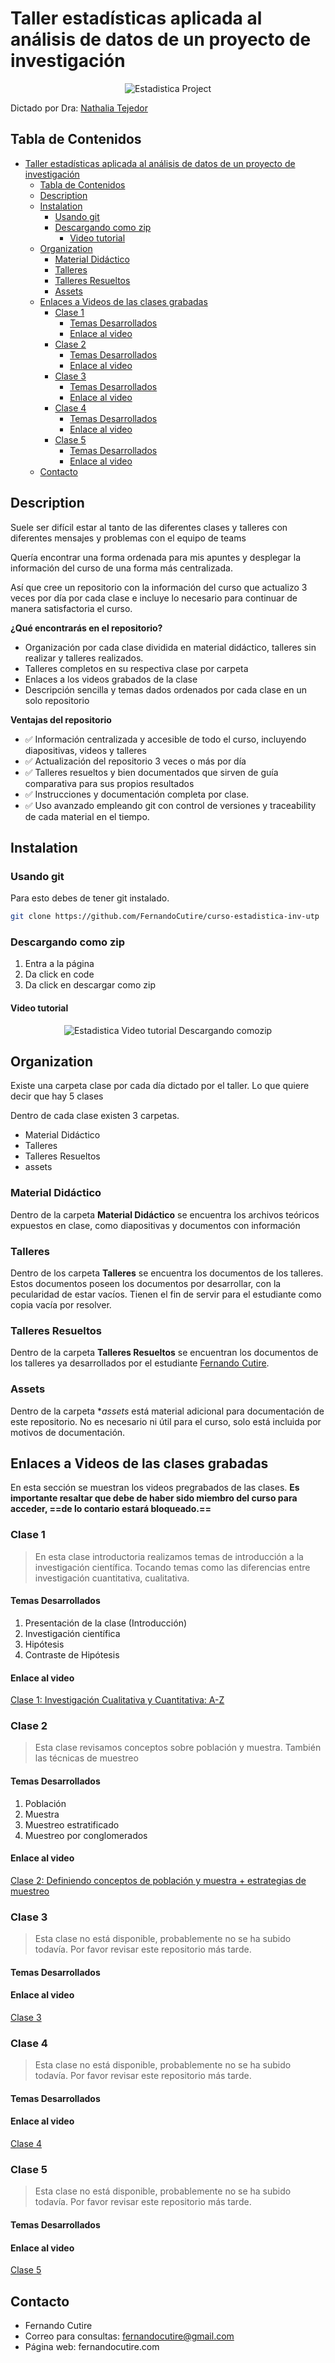 # Taller estadísticas aplicada al análisis de datos de un proyecto de investigación

<p align="center">

  <img src="assets/estadistica-utp-clases.png" alt="Estadistica Project">

</p


Dictado por Dra: [Nathalia Tejedor](http://www.investigadores.utp.ac.pa/investigadores/nathalia.tejedor)

## Tabla de Contenidos
- [Taller estadísticas aplicada al análisis de datos de un proyecto de investigación](#taller-estadísticas-aplicada-al-análisis-de-datos-de-un-proyecto-de-investigación)
  - [Tabla de Contenidos](#tabla-de-contenidos)
  - [Description](#description)
  - [Instalation](#instalation)
    - [Usando git](#usando-git)
    - [Descargando como zip](#descargando-como-zip)
      - [Video tutorial](#video-tutorial)
  - [Organization](#organization)
    - [Material Didáctico](#material-didáctico)
    - [Talleres](#talleres)
    - [Talleres Resueltos](#talleres-resueltos)
    - [Assets](#assets)
  - [Enlaces a Videos de las clases grabadas](#enlaces-a-videos-de-las-clases-grabadas)
    - [Clase 1](#clase-1)
      - [Temas Desarrollados](#temas-desarrollados)
      - [Enlace al video](#enlace-al-video)
    - [Clase 2](#clase-2)
      - [Temas Desarrollados](#temas-desarrollados-1)
      - [Enlace al video](#enlace-al-video-1)
    - [Clase 3](#clase-3)
      - [Temas Desarrollados](#temas-desarrollados-2)
      - [Enlace al video](#enlace-al-video-2)
    - [Clase 4](#clase-4)
      - [Temas Desarrollados](#temas-desarrollados-3)
      - [Enlace al video](#enlace-al-video-3)
    - [Clase 5](#clase-5)
      - [Temas Desarrollados](#temas-desarrollados-4)
      - [Enlace al video](#enlace-al-video-4)
  - [Contacto](#contacto)

## Description

Suele ser difícil estar al tanto de las diferentes clases y talleres con diferentes mensajes y problemas con el equipo de teams

Quería encontrar una forma ordenada para mis apuntes y desplegar la información del curso de una forma más centralizada.

Así que cree un repositorio con la información del curso que actualizo 3 veces por día por cada clase e incluye lo necesario para continuar de manera satisfactoria el curso.

**¿Qué encontrarás en el repositorio?**

- Organización por cada clase dividida en material didáctico, talleres sin realizar y talleres realizados.
- Talleres completos en su respectiva clase por carpeta
- Enlaces a los videos grabados de la clase
- Descripción sencilla y temas dados ordenados por cada clase en un solo repositorio

**Ventajas del repositorio**

- ✅ Información centralizada y accesible de todo el curso, incluyendo diapositivas, videos y talleres
- ✅ Actualización del repositorio 3 veces o más por día
- ✅ Talleres resueltos y bien documentados que sirven de guía comparativa para sus propios resultados
- ✅ Instrucciones y documentación completa por clase.
- ✅ Uso avanzado empleando git con control de versiones y traceability de cada material en el tiempo.

## Instalation

### Usando git
Para esto debes de tener git instalado. 
```bash
git clone https://github.com/FernandoCutire/curso-estadistica-inv-utp
```

### Descargando como zip

1. Entra a la página 
2. Da click en code
3. Da click en descargar como zip

#### Video tutorial

<p align="center">

  <img src="assets/github-repo.gif" alt="Estadistica Video tutorial Descargando comozip">

</p>

## Organization

Existe una carpeta clase por cada día dictado por el taller.
Lo que quiere decir que hay 5 clases

Dentro de cada clase existen 3 carpetas.
- Material Didáctico
- Talleres
- Talleres Resueltos
- assets

### Material Didáctico
Dentro de la carpeta **Material Didáctico** se encuentra los archivos teóricos expuestos en clase, como diapositivas y documentos con información

### Talleres
Dentro de los carpeta **Talleres** se encuentra los documentos de los talleres. Estos documentos poseen los documentos por desarrollar, con la pecularidad de estar vacíos.
Tienen el fin de servir para el estudiante como copia vacía por resolver.

### Talleres Resueltos
Dentro de la carpeta **Talleres Resueltos** se encuentran los documentos de los talleres ya desarrollados por el estudiante [Fernando Cutire](https://fernandocutire.com/).

### Assets
Dentro de la carpeta **assets* está material adicional para documentación de este repositorio. No es necesario ni útil para el curso, solo está incluida por motivos de documentación.

## Enlaces a Videos de las clases grabadas
En esta sección se muestran los videos pregrabados de las clases. 
**Es importante resaltar que debe de haber sido miembro del curso para acceder, ==de lo contario estará bloqueado.==**

### Clase 1
> En esta clase introductoria realizamos temas de introducción a la investigación científica. Tocando temas como las diferencias entre investigación cuantitativa, cualitativa.

#### Temas Desarrollados
1. Presentación de la clase (Introducción)
2. Investigación científica
3. Hipótesis
4. Contraste de Hipótesis

#### Enlace al video
[Clase 1: Investigación Cualitativa y Cuantitativa: A-Z](https://utpac-my.sharepoint.com/:v:/g/personal/yaneth_yu_utp_ac_pa/EVzrJntDSnZEo7_Xbo3qArABsAvno-lkGgzdlLSqUwHh1w)

### Clase 2

> Esta clase revisamos conceptos sobre población y muestra. También las técnicas de muestreo
 
#### Temas Desarrollados
1. Población
2. Muestra
3. Muestreo estratificado 
4. Muestreo por conglomerados

#### Enlace al video
[Clase 2: Definiendo conceptos de población y muestra + estrategias de muestreo](https://utpac-my.sharepoint.com/personal/gustavo_mascarin_utp_ac_pa/_layouts/15/onedrive.aspx?id=%2Fpersonal%2Fgustavo%5Fmascarin%5Futp%5Fac%5Fpa%2FDocuments%2FGrabaciones%2FTALLER%20DE%20ESTADISTICA%20APLICADA%20AL%20AN%C3%81LISIS%20DE%20DATOS%20DE%20UN%20PROYECTO%20DE%20INVESTIGACI%C3%93N%2D20220201%5F075308%2DGrabaci%C3%B3n%20de%20la%20reuni%C3%B3n%2Emp4&parent=%2Fpersonal%2Fgustavo%5Fmascarin%5Futp%5Fac%5Fpa%2FDocuments%2FGrabaciones)

### Clase 3
> Esta clase no está disponible, probablemente no se ha subido todavía. Por favor revisar este repositorio más tarde.

#### Temas Desarrollados

#### Enlace al video
[Clase 3](https://fernandocutire.com/)

### Clase 4
> Esta clase no está disponible, probablemente no se ha subido todavía. Por favor revisar este repositorio más tarde.

#### Temas Desarrollados

#### Enlace al video
[Clase 4](https://fernandocutire.com/)

### Clase 5
> Esta clase no está disponible, probablemente no se ha subido todavía. Por favor revisar este repositorio más tarde.

#### Temas Desarrollados

#### Enlace al video
[Clase 5](https://fernandocutire.com/)



## Contacto 
- Fernando Cutire
- Correo para consultas: fernandocutire@gmail.com
- Página web: fernandocutire.com